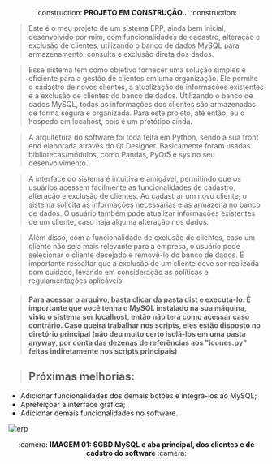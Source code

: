 <p align="center"> 
:construction: <b> PROJETO EM CONSTRUÇÃO... </b> :construction: 
<p>
 
 > Este é o meu projeto de um sistema ERP, ainda bem inicial, desenvolvido por mim, com funcionalidades de cadastro, alteração e exclusão de clientes, utilizando o banco de dados MySQL para armazenamento, consulta e exclusão direta dos dados.

> Esse sistema tem como objetivo fornecer uma solução simples e eficiente para a gestão de clientes em uma organização. Ele permite o cadastro de novos clientes, a atualização de informações existentes e a exclusão de  clientes do banco de dados. Utilizando o banco de dados MySQL, todas as informações dos clientes são armazenadas de forma segura e organizada. Para este projeto, até então, eu o hospedo em locahost, pois é um protótipo ainda.

> A arquitetura do software foi toda feita em Python, sendo a sua front end elaborada através do Qt Designer. Basicamente foram usadas bibliotecas/módulos, como Pandas, PyQt5 e sys no seu desenvolvimento.

> A interface do sistema é intuitiva e amigável, permitindo que os usuários acessem facilmente as funcionalidades de cadastro, alteração e exclusão de clientes. Ao cadastrar um novo cliente, o sistema solicita as informações necessárias e as armazena no banco de dados. O usuário também pode atualizar informações existentes de um cliente, caso haja alguma alteração nos dados.

> Além disso, com a funcionalidade de exclusão de clientes, caso um cliente não seja mais relevante para a empresa, o usuário pode selecionar o cliente desejado e removê-lo do banco de dados. É importante ressaltar que a exclusão de um cliente deve ser realizada com cuidado, levando em consideração as políticas e regulamentações aplicáveis.
 
> #### Para acessar o arquivo, basta clicar da pasta dist e executá-lo. É importante que você tenha o MySQL instalado na sua máquina, visto o sistema ser localhost, então não terá como acessar caso contrário. Caso queira trabalhar nos scripts, eles estão disposto no diretório principal (não deu muito certo isolá-los em uma pasta anyway, por conta das dezenas de referências aos "icones.py" feitas indiretamente nos scripts principais)

 > ## Próximas melhorias:
  * Adicionar funcionalidades dos demais botões e integrá-los ao MySQL;
  * Aprefeiçoar a interface gráfica;
  * Adicionar demais funcionalidades no software.

 ![erp](https://github.com/CeLo93/ERP_PythonQT/assets/92175791/d926d598-2557-43da-b183-77172ac2fdd2)
 <p align="center"> 
:camera: <b> IMAGEM 01: SGBD MySQL e aba principal, dos clientes e de cadstro do software </b> :camera: 
<p>
